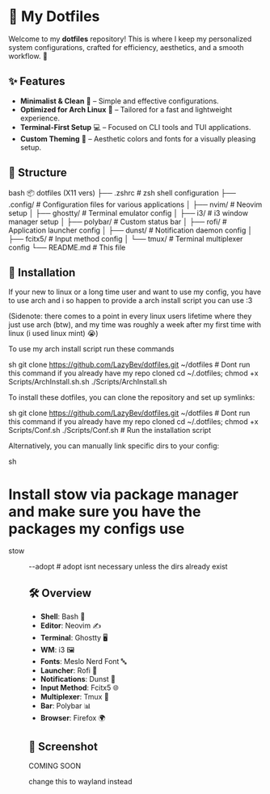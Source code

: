 # 🌿 My Dotfiles

Welcome to my **dotfiles** repository! This is where I keep my personalized system configurations, crafted for efficiency, aesthetics, and a smooth workflow. 🚀

## ✨ Features

- **Minimalist & Clean** 🧼 – Simple and effective configurations.
- **Optimized for Arch Linux** 🏴 – Tailored for a fast and lightweight experience.
- **Terminal-First Setup** 💻 – Focused on CLI tools and TUI applications.
- **Custom Theming** 🎨 – Aesthetic colors and fonts for a visually pleasing setup.

## 📂 Structure

bash
📦 dotfiles (X11 vers)
├── .zshrc               # zsh shell configuration
├── .config/             # Configuration files for various applications
│   ├── nvim/            # Neovim setup
│   ├── ghostty/         # Terminal emulator config
│   ├── i3/              # i3 window manager setup
│   ├── polybar/         # Custom status bar
│   ├── rofi/            # Application launcher config
│   ├── dunst/           # Notification daemon config
│   ├── fcitx5/          # Input method config
│   └── tmux/            # Terminal multiplexer config
└── README.md            # This file



## 🚀 Installation

If your new to linux or a long time user and want to use my config, you have to use arch and i so happen to provide a arch install script you can use :3

(Sidenote: there comes to a point in every linux users lifetime where they just use arch (btw), and my time was roughly a week after my first time with linux (i used linux mint) 😭)

To use my arch install script run these commands

sh
git clone https://github.com/LazyBev/dotfiles.git ~/dotfiles # Dont run this command if you already have my repo cloned
cd ~/.dotfiles; chmod +x Scripts/ArchInstall.sh.sh
./Scripts/ArchInstall.sh



To install these dotfiles, you can clone the repository and set up symlinks:

sh
git clone https://github.com/LazyBev/dotfiles.git ~/dotfiles # Dont run this command if you already have my repo cloned
cd ~/.dotfiles; chmod +x Scripts/Conf.sh
./Scripts/Conf.sh  # Run the installation script



Alternatively, you can manually link specific dirs to your config:

sh
# Install stow via package manager and make sure you have the packages my configs use
stow <dir> --adopt # adopt isnt necessary unless the dirs already exist



## 🛠 Overview

- **Shell**: Bash 🐚
- **Editor**: Neovim ✍️
- **Terminal**: Ghostty 🖥️
- **WM**: i3 🖼️
- **Fonts**: Meslo Nerd Font 🔤
- **Launcher**: Rofi 🚀
- **Notifications**: Dunst 🔔
- **Input Method**: Fcitx5 🌐
- **Multiplexer**: Tmux 🔄
- **Bar**: Polybar 📊
- **Browser**: Firefox 🌍

## 🎨 Screenshot
COMING SOON


change this to wayland instead
